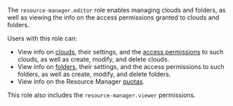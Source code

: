 The `resource-manager.editor` role enables managing clouds and folders, as well as viewing the info on the access permissions granted to clouds and folders.

Users with this role can:
* View info on [clouds](../../resource-manager/concepts/resources-hierarchy.md#cloud), their settings, and the [access permissions](../../iam/concepts/access-control/index.md) to such clouds, as well as create, modify, and delete clouds.
* View info on [folders](../../resource-manager/concepts/resources-hierarchy.md#folder), their settings, and the access permissions to such folders, as well as create, modify, and delete folders.
* View info on the Resource Manager [quotas](../../resource-manager/concepts/limits.md#resmgr-quotas).

This role also includes the `resource-manager.viewer` permissions.